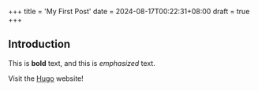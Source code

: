 +++
title = 'My First Post'
date = 2024-08-17T00:22:31+08:00
draft = true
+++
## Introduction

This is **bold** text, and this is *emphasized* text.

Visit the [Hugo](https://gohugo.io) website!